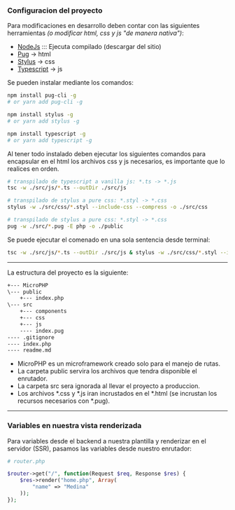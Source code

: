 ### Configuracion del proyecto
Para modificaciones en desarrollo deben contar con las siguientes herramientas <i>(o modificar html, css y js "de manera nativa")</i>:

* [NodeJs](https://nodejs.org/es/) ::: Ejecuta compilado (descargar del sitio)
* [Pug](https://pugjs.org/api/getting-started.html) -> html
* [Stylus](https://stylus-lang.com/) -> css
* [Typescript](https://www.typescriptlang.org/) -> js

Se pueden instalar mediante los comandos:
~~~bash
npm install pug-cli -g
# or yarn add pug-cli -g

npm install stylus -g
# or yarn add stylus -g

npm install typescript -g
# or yarn add typescript -g
~~~

Al tener todo instalado deben ejecutar los siguientes comandos para encapsular en el html los archivos css y js necesarios, es importante que lo realices en orden.

~~~bash
# transpilado de typescript a vanilla js: *.ts -> *.js
tsc -w ./src/js/*.ts --outDir ./src/js

# transpilado de stylus a pure css: *.styl -> *.css
stylus -w ./src/css/*.styl --include-css --compress -o ./src/css

# transpilado de stylus a pure css: *.styl -> *.css
pug -w ./src/*.pug -E php -o ./public
~~~

Se puede ejecutar el comenado en una sola sentencia desde terminal:
~~~bash
tsc -w ./src/js/*.ts --outDir ./src/js & stylus -w ./src/css/*.styl --include-css --compress -o ./src/css & pug -w ./src/*.pug -E php -o ./public
~~~
---
La estructura del proyecto es la siguiente:
~~~bash
+--- MicroPHP
\--- public
    +--- index.php
\--- src
    +--- components
    +--- css
    +--- js
    ---- index.pug
---- .gitignore
---- index.php
---- readme.md
~~~

* MicroPHP es un microframework creado solo para el manejo de rutas.
* La carpeta public servira los archivos que tendra disponible el enrutador.
* La carpeta src sera ignorada al llevar el proyecto a produccion.
* Los archivos *.css y *.js iran incrustados en el *.html (se incrustan los recursos necesarios con *.pug).

---
### Variables en nuestra vista renderizada
Para variables desde el backend a nuestra plantilla y renderizar en el servidor (SSR), pasamos las variables desde nuestro enrutador:

~~~php
# router.php

$router->get("/", function(Request $req, Response $res) {
    $res->render("home.php", Array(
        "name" => "Medina"
    ));
});
~~~